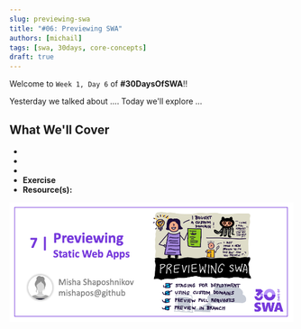 ```yaml
---
slug: previewing-swa
title: "#06: Previewing SWA"
authors: [michail]
tags: [swa, 30days, core-concepts]
draft: true 
---
```


Welcome to `Week 1, Day 6` of **#30DaysOfSWA**!! 

Yesterday we talked about .... Today we'll explore ...


## What We'll Cover
 * 
 * 
 * 
 * **Exercise** 
 * **Resource(s):** 

![](../static/img/series/06-banner.png)
